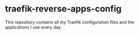 # traefik-reverse-apps-config
This repository contains all my Traefik configuration files and the applications I use every day.
